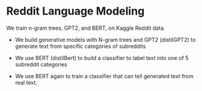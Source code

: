 # Reddit Language Modeling
We train n-gram trees, GPT2, and BERT, on Kaggle Reddit data. 

- We build generative models with N-gram trees and GPT2 (distilGPT2) to generate text from specific categories of subreddits

- We use BERT (distilBert) to build a classifier to label text into one of 5 subreddit categories

- We use BERT again to train a classifier that can tell generated text from real text.